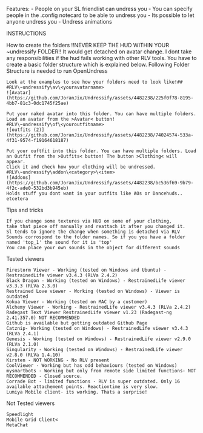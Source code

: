 Features:
    - People on your SL friendlist can undress you
    - You can specify people in the .config notecard to be able to undress you
    - Its possible to let anyone undress you
    - Undress animations

INSTRUCTIONS


How to create the folders
    !!NEVER KEEP THE HUD WITHIN YOUR ~undressify FOLDER!! 
    It would get detached on avatar change.
    I dont take any responsibilities if the hud fails working with other RLV tools.
    You have to create a basic folder structure which is explained below.
    Following Folder Structure is needed to run OpenUndress

    Look at the examples to see how your folders need to look like!##
    #RLV\~undressify\av\<youravatarname>
    ![Avatar](https://github.com/JoranJix/Undressify/assets/4482238/225f0f78-8195-4bb7-81c3-0dc1745f25ae)
    
    Put your naked avatar into this folder. You can have multiple folders. Load an avatar from the >Avatar< button!
    #RLV\~undressify\of\<youroutfitname>
    ![outfits (2)](https://github.com/JoranJix/Undressify/assets/4482238/74024574-533a-4f31-9574-f19164618187)
    
    Put your ouftfit into this folder. You can have multiple folders. Load an Outfit from the >Outfits< button! The button >Clothing< will appear.
    Click it and check how your clothing will be undressed. 
    #RLV\~undressify\addon\<category>\<item>
    ![Addons](https://github.com/JoranJix/Undressify/assets/4482238/bc536f69-9b79-4f2c-ade0-532bd3b945eb)
    Holds stuff you dont want in your outfits like AOs or Dancehuds.. etcetera


Tips and tricks

    If you change some textures via HUD on some of your clothing,
    take that piece off manually and reattach it after you changed it.
    Sl tends to ignore the change when something is detached via RLV
    Sounds corrospond to the folder names. So if you you have a folder named 'top_1' the sound for it is 'top'
    You can place your own sounds in the object for different sounds


Tested viewers

    Firestorm Viewer - Working (tested on Windows and Ubuntu) - RestrainedLife viewer v3.4.3 (RLVa 2.4.2)
    Black Dragon - Working (tested on Windows) - RestrainedLife viewer v3.3.3 (RLVa 2.3.0)
    Restrained Love viewer - Working (tested on Windows) - Viewer is outdated
    Kokua Viewer - Working (tested on MAC by a customer)
    Alchemy Viewer - Working - RestrainedLife viewer v3.4.3 (RLVa 2.4.2)
    Radegast Text Viewer RestrainedLife viewer v1.23 (Radegast-ng 2.41.357.0) NOT RECOMMENDED 
    Github is available but getting outdated Github Page
    Catznip- Working (tested on Windows) - RestrainedLife viewer v3.4.3 (RLVa 2.4.1)
    Genesis - Working (tested on Windows) - RestrainedLife viewer v2.9.0 (RLVa 2.1.0)
    Singularity - Working (tested on Windows) - RestrainedLife viewer v2.8.0 (RLVa 1.4.10)
    Kirsten - NOT WORKING - No RLV present
    CoolViewer - Working but has odd behaviours (tested on Windows)
    mysmartbots - Working but only from remote side limited functions- NOT RECOMMENDED - Closed source.
    Corrade Bot - limited functions - RLV is super outdated. Only 16 available attachement points. Reactiontime is very slow.
    Lumiya Mobile client- its working. Thats a surprise!

Not Tested viewers

    Speedlight
    Mobile Grid Client<
    MetaChat

